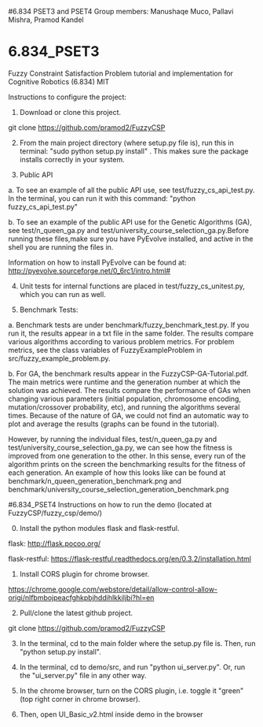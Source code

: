 #6.834 PSET3 and PSET4
Group members: Manushaqe Muco, Pallavi Mishra, Pramod Kandel

# 6.834_PSET3
Fuzzy Constraint Satisfaction Problem tutorial and implementation for Cognitive Robotics (6.834) MIT

Instructions to configure the project:

1. Download or clone this project. 
  
  git clone https://github.com/pramod2/FuzzyCSP

2. From the main project directory (where setup.py file is), run this in terminal: "sudo python setup.py install" . This makes sure the package installs correctly in your system.

3.  Public API

a. To see an example of all the public API use, see test/fuzzy_cs_api_test.py. In the terminal, you can run it with this command: "python fuzzy_cs_api_test.py"

b. To see an example of the public API use for the Genetic Algorithms (GA), see test/n_queen_ga.py and test/university_course_selection_ga.py.Before running these files,make sure you have PyEvolve installed, and active in the shell you are running the files in. 

Information on how to install PyEvolve can be found at: http://pyevolve.sourceforge.net/0_6rc1/intro.html# 

4. Unit tests for internal functions are placed in test/fuzzy_cs_unitest.py, which you can run as well.

5. Benchmark Tests:

 a. Benchmark tests are under benchmark/fuzzy_benchmark_test.py. If you run it, the results appear in a txt file in the same folder. The results compare various algorithms according to various problem metrics. For problem metrics, see the class variables of FuzzyExampleProblem in src/fuzzy_example_problem.py.

 b. For GA, the benchmark results appear in the FuzzyCSP-GA-Tutorial.pdf. The main metrics were runtime and the generation number at which the solution was achieved. The results compare the performance of GAs when changing various parameters (initial population, chromosome encoding, mutation/crossover probability, etc), and running the algorithms several times. Because of the nature of GA, we could not find an automatic way to plot and average the results (graphs can be found in the tutorial).

However, by running the individual files, test/n_queen_ga.py and test/university_course_selection_ga.py, we can see how the fitness is improved from one generation to the other. In this sense, every run of the algorithm prints on the screen the benchmarking results for the fitness of each generation. An example of how this looks like can be found at benchmark/n_queen_generation_benchmark.png and benchmark/university_course_selection_generation_benchmark.png

#6.834_PSET4 
Instructions on how to run the demo (located at FuzzyCSP/fuzzy_csp/demo/)

0. Install the python modules flask and flask-restful.

  flask:          http://flask.pocoo.org/ 
  
  flask-restful:  https://flask-restful.readthedocs.org/en/0.3.2/installation.html

1. Install CORS plugin for chrome browser.

  https://chrome.google.com/webstore/detail/allow-control-allow-origi/nlfbmbojpeacfghkpbjhddihlkkiljbi?hl=en

2. Pull/clone the latest github project.

  git clone https://github.com/pramod2/FuzzyCSP

3. In the terminal, cd to the main folder where the setup.py file is. Then, run "python setup.py install". 

4. In the terminal, cd to demo/src, and run "python ui_server.py". Or, run the "ui_server.py" file in any other way.

5. In the chrome browser, turn on the CORS plugin, i.e. toggle it "green" (top right corner in chrome browser).

6. Then, open UI_Basic_v2.html inside demo in the browser

